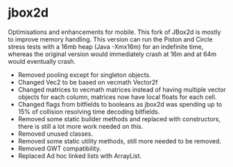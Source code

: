 # jbox2d
Optimisations and enhancements for mobile.
This fork of JBox2d is mostly to improve memory handling. This version can run the Piston and Circle stress tests with a 16mb heap (Java -Xmx16m) for an indefinite time, whereas the original version would immediately crash at 16m and at 64m would eventually crash.

- Removed pooling except for singleton objects.  
- Changed Vec2 to be based on vecmath Vector2f
- Changed matrices to vecmath matrices instead of having multiple vector objects for each column, matrices now have local floats for each cell.
- Changed flags from bitfields to booleans as jbox2d was spending up to 15% of collision resolving time decoding bitfields.
- Removed some static builder methods and replaced with constructors, there is still a lot more work needed on this.
- Removed unused classes.
- Removed some static utility methods, still more needed to be removed.
- Removed GWT compatibility.
- Replaced Ad hoc linked lists with ArrayList.

